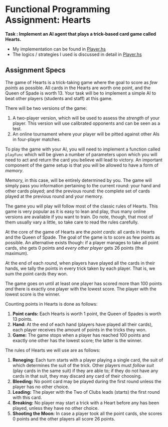 # Functional Programming Assignment: Hearts
**Task : Implement an AI agent that plays a trick-based card game called Hearts.**    
- My implementation can be found in [Player.hs](https://github.com/yezeahew/hearts-ai-player/blob/main/staticgame/Player.hs)  
- The logics / strategies I used is discussed in detail in [Player.hs](https://github.com/yezeahew/hearts-ai-player/blob/main/staticgame/Player.hs) 

## Assignment Specs 

The game of Hearts is a trick-taking game where the goal to score as *few
points* as possible.  All cards in the Hearts are worth one point, and the
Queen of Spade is worth 13.  Your task will be to implement a simple AI to beat
other players (students and staff) at this game.

There will be two versions of the game:

 1. A two-player version, which will be used to assess the *strength* of your
    player.  This version will use calibrated opponents and can be seen as a
    test.
 2. An online tournament where your player will be pitted against other AIs in
    four-player matches.

To play the game with your AI, you will need to implement a function called
`playFunc` which will be given a number of parameters upon which you will need
to act and return the card you believe will lead to victory.  An important
component of the game setup is that you will be allowed to have a form of
*memory*.

Memory, in this case, will be entirely determined by you.  The game will simply
pass you information pertaining to the current round: your hand and other cards
played; and the previous round: the complete set of cards played at the
previous round and your memory.

The game you will play will follow most of the classic rules of Hearts.  This
game is very popular as it is easy to lean and play, thus many online versions
are available if you want to train.  Do note, though, that most of them usually
vary a little, so take care to read the rules carefully.

At the core of the game of Hearts are the *point cards*: all cards in Hearts
and the Queen of Spade.  The goal of the game is to score as few points as
possible.  An alternative exists though: if a player manages to take all point
cards, she gets 0 points and *every other player* gets 26 points (the maximum).

At the end of each *round*, when players have played all the cards in their
hands, we tally the points in every trick taken by each player.  That is, we
sum the point cards they won.

The game goes on until at least one player has scored more
than 100 points *and* there is exactly one player with the lowest score.  The
player with the lowest score is the winner.

Counting points in Hearts is done as follows:

 1. **Point cards:** Each Hearts is worth 1 point, the Queen of Spades is worth
    13 points.
 2. **Hand:** At the end of each hand (players have played all their cards),
    each player receives the amount of points in the tricks they won.
 3. **Game:** The game stops when a player has reached 100 points and exactly
    one other has the lowest score; the latter is the winner.

The rules of Hearts we will use are as follows:

 1. **Reneging:** Each turn starts with a player playing a single card, the
    suit of which determines the suit of the trick.  Other players must *follow
    suit* (play cards in the same suit) if they are able to; if they do not
    have any cards in that suit, they may discard any card of their choosing.
 2. **Bleeding:** No point card may be played during the first round unless the
    player has no other choice.
 3. **Leading:** The player with the Two of Clubs leads (starts) the first
    round with this card.
 4. **Breaking:** No player may start a trick with a Heart before any has been
    played, unless they have no other choice.
 5. **Shooting the Moon:** In case a player took all the point cards, she
    scores 0 points and the other players all score 26 points.


